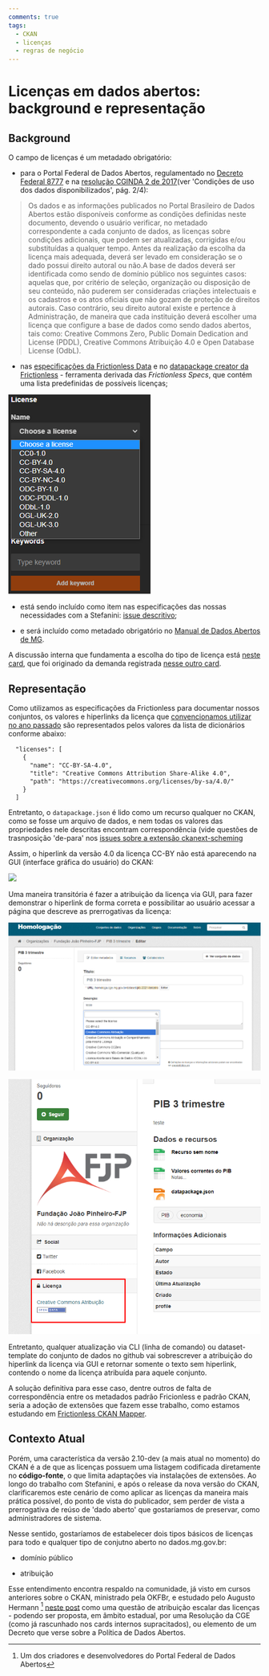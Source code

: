 ```yaml
---
comments: true
tags:
  - CKAN
  - licenças
  - regras de negócio
---
```


# Licenças em dados abertos: background e representação

## Background

O campo de licenças é um metadado obrigatório:

- para o Portal Federal de Dados Abertos, regulamentado no [Decreto Federal 8777](https://www.planalto.gov.br/CCIVIL_03/_Ato2015-2018/2016/Decreto/D8777.htm#art2) e na [resolução CGINDA 2 de 2017](https://wiki-dados.cgu.gov.br/GetFile.aspx?File=%2fComiteGestor%2fResolu%c3%a7%c3%b5es%2fresolucao-cginda-2-24-3-2017%2cpdf.pdf)(ver 'Condições de uso dos dados disponibilizados', pág. 2/4):

> Os dados e as informações publicados no Portal Brasileiro de Dados Abertos estão disponíveis
> conforme as condições definidas neste documento, devendo o usuário verificar, no metadado
> correspondente a cada conjunto de dados, as licenças sobre condições adicionais, que podem
> ser atualizadas, corrigidas e/ou substituídas a qualquer tempo.
> Antes da realização da escolha da licença mais adequada, deverá ser levado em consideração
> se o dado possui direito autoral ou não.A base de dados deverá ser identificada como sendo
> de domínio público nos seguintes casos: aquelas que, por critério de seleção, organização ou
> disposição de seu conteúdo, não puderem ser consideradas criações intelectuais e os
> cadastros e os atos oficiais que não gozam de proteção de direitos autorais.
> Caso contrário, seu direito autoral existe e pertence à Administração, de maneira que cada
> instituição deverá escolher uma licença que configure a base de dados como sendo dados
> abertos, tais como: Creative Commons Zero, Public Domain Dedication and License (PDDL),
> Creative Commons Atribuição 4.0 e Open Database License (OdbL).


- nas [especificações da Frictionless Data](https://specs.frictionlessdata.io/data-package/#licenses) e no [datapackage creator da Frictionless](https://create.frictionlessdata.io/) - ferramenta derivada das _Frictionless Specs_, que contém uma lista predefinidas de possíveis licenças;

![](static/licences-datapackage-creator.png)

- está sendo incluído como item nas especificações das nossas necessidades com a Stefanini: [issue descritivo](https://github.com/transparencia-mg/work-stefanini/issues/69);

- e será incluído como metadado obrigatório no [Manual de Dados Abertos de MG](https://transparencia-mg.github.io/manual-abertura/pages/002_metadados.html#metadados-obrigat%C3%B3rios-e-facultativos-no-portal-de-dados-abertos-de-minas-gerais).

A discussão interna que fundamenta a escolha do tipo de licença está [neste card](https://trello.com/c/OQVjhGeM/877-escolher-licen%C3%A7a-aberta-para-dados-de-interesse-coletivo-e-geral), que foi originado da demanda registrada [nesse outro card](https://trello.com/c/auyl56pH/91-licenciamento-de-uso-de-dados-3-artefatos).

## Representação

Como utilizamos as especificações da Frictionless para documentar nossos conjuntos, os valores e hiperlinks da licença que [convencionamos utilizar no ano passado](https://trello.com/c/OQVjhGeM/877-escolher-licen%C3%A7a-aberta-para-dados-de-interesse-coletivo-e-geral#comment-610ab3589a7b7e1ec9a1c564) são representados pelos valores da lista de dicionários conforme abaixo:

````
  "licenses": [
    {
      "name": "CC-BY-SA-4.0",
      "title": "Creative Commons Attribution Share-Alike 4.0",
      "path": "https://creativecommons.org/licenses/by-sa/4.0/"
    }
  ]
````
Entretanto, o `datapackage.json` é lido como um recurso qualquer no CKAN, como se fosse um arquivo de dados, e nem todas os valores das propriedades nele descritas encontram correspondência (vide questões de trasnposição 'de-para' nos [issues sobre a extensão ckanext-scheming](https://github.com/ckan/ckanext-scheming/issues) 

Assim, o hiperlink da versão 4.0 da licença CC-BY não está aparecendo na GUI (interface gráfica do usuário) do CKAN:

![](static/licença-sem-hiperlink.png)

Uma maneira transitória é fazer a atribuição da licença via GUI, para fazer demonstrar o hiperlink de forma correta e possibilitar ao usuário acessar a página que descreve as prerrogativas da licença:

![](static/atrib-licenca-GUI.png)

![](static/licenca-com-hiperlink.png)

Entretanto, qualquer atualização via CLI (linha de comando) ou dataset-template do conjunto de dados no github vai sobrescrever a atribuição do hiperlink da licença via GUI e retornar somente o texto sem hiperlink, contendo o nome da licença atribuída para aquele conjunto.

A solução definitiva para esse caso, dentre outros de falta de correspondência entre os metadados padrão Fricionless e padrão CKAN, seria a adoção de extensões que fazem esse trabalho, como estamos estudando em [Frictionless CKAN Mapper](https://github.com/frictionlessdata/frictionless-ckan-mapper).

## Contexto Atual

Porém, uma característica da versão 2.10-dev (a mais atual no momento) do CKAN é a de que as licenças possuem uma listagem codificada diretamente no **código-fonte**, o que limita adaptações via instalações de extensões. Ao longo do trabalho com Stefanini, e após o release da nova versão do CKAN, clarificaremos este cenário de como aplicar as licenças da maneira mais prática possível, do ponto de vista do publicador, sem perder de vista a prerrogativa de reúso de 'dado aberto' que gostaríamos de preservar, como administradores de sistema. 

Nesse sentido, gostaríamos de estabelecer dois tipos básicos de licenças para todo e qualquer tipo de conjutno aberto no dados.mg.gov.br:

- domínio público

- atribuição

Esse entendimento encontra respaldo na comunidade, já visto em cursos anteriores sobre o CKAN, ministrado pela OKFBr, e estudado pelo Augusto Hermann [^1] [neste post](https://herrmann.tech/pt/blog/2020/12/07/dados-abertos-a-retrospectiva-de-um-comite.html) como uma questão de atribuição escalar das licenças - podendo ser proposta, em âmbito estadual, por uma Resolução da CGE (como já rascunhado nos cards internos supracitados), ou elemento de um Decreto que verse sobre a Política de Dados Abertos. 

[^1]: Um dos criadores e desenvolvedores do Portal Federal de Dados Abertos